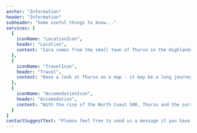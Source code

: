 ```yaml
---
anchor: "Information"
header: "Information"
subheader: "Some useful things to know..."
services: [
  {
    iconName: "LocationIcon",
    header: "Location",
    content: "Cara comes from the small town of Thurso in the Highlands of Scotland, and the wedding ceremony will be held right in the middle of Thurso at St Peter's and St Andrew's Church. Later in the day, the Meal, Speeches, and Ceilidh will happen in the Mey Hall, 20 minutes drive east of Thurso."
  },
  {
    iconName: "TravelIcon",
    header: "Travel",
    content: "Have a look at Thurso on a map - it may be a long journey but it's worth it! If you're planning to drive, you just need to hit the A9 at Perth and follow it to the end. Trains come all the way up to Thurso Train Station, but if you're planning to fly the closest airport is Inverness. Remember to leave a few hours for the last leg from Inverness to Thurso." 
  },
  {
    iconName: "AccomodationIcon",
    header: "Accomodation",
    content: "With the rise of the North Coast 500, Thurso and the surrounding areas have become popular destinations in summer. It's worth booking as far in advance as possible to ensure you get somewhere to stay. Don't limit yourself to Thurso, there will be more accomodation options available in the surrounding area."
  }
]
contactSuggestText: "Please feel free to send us a message if you have any questions about logistics or anything else!"
---
```

